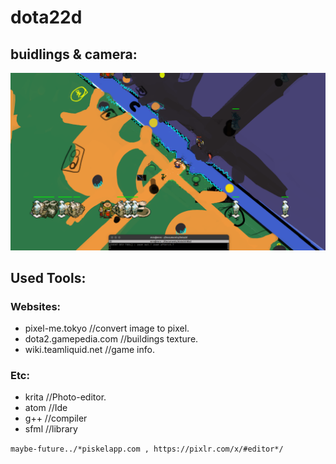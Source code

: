 # dota22d
## buidlings & camera:
<img src=https://github.com/cppXP/dota2d/blob/master/ss/Screenshot%20from%202023-04-03%2000-18-11.png/>

## Used Tools:
### Websites:
- pixel-me.tokyo //convert image to pixel.
- dota2.gamepedia.com //buildings texture.
- wiki.teamliquid.net //game info.
### Etc:
- krita //Photo-editor.
- atom //Ide
- g++ //compiler
- sfml //library


` maybe-future../*piskelapp.com , https://pixlr.com/x/#editor*/ `
